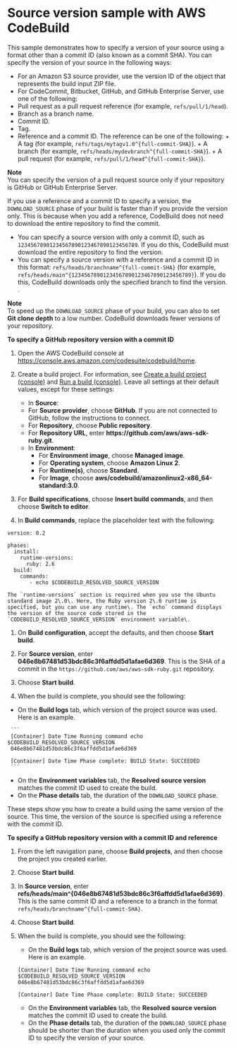# Source version sample with AWS CodeBuild<a name="sample-source-version"></a>

 This sample demonstrates how to specify a version of your source using a format other than a commit ID \(also known as a commit SHA\)\. You can specify the version of your source in the following ways: 
+  For an Amazon S3 source provider, use the version ID of the object that represents the build input ZIP file\. 
+  For CodeCommit, Bitbucket, GitHub, and GitHub Enterprise Server, use one of the following: 
  +  Pull request as a pull request reference \(for example, `refs/pull/1/head`\)\. 
  +  Branch as a branch name\. 
  +  Commit ID\. 
  +  Tag\. 
  +  Reference and a commit ID\. The reference can be one of the following:
    +  A tag \(for example, `refs/tags/mytagv1.0^{full-commit-SHA}`\)\. 
    +  A branch \(for example, `refs/heads/mydevbranch^{full-commit-SHA}`\)\. 
    +  A pull request \(for example, `refs/pull/1/head^{full-commit-SHA}`\)\. 

**Note**  
 You can specify the version of a pull request source only if your repository is GitHub or GitHub Enterprise Server\. 

 If you use a reference and a commit ID to specify a version, the `DOWNLOAD_SOURCE` phase of your build is faster than if you provide the version only\. This is because when you add a reference, CodeBuild does not need to download the entire repository to find the commit\. 
+ You can specify a source version with only a commit ID, such as `12345678901234567890123467890123456789`\. If you do this, CodeBuild must download the entire repository to find the version\.
+ You can specify a source version with a reference and a commit ID in this format: `refs/heads/branchname^{full-commit-SHA}` \(for example, `refs/heads/main^{12345678901234567890123467890123456789}`\)\. If you do this, CodeBuild downloads only the specified branch to find the version\. \.

**Note**  
To speed up the `DOWNLOAD_SOURCE` phase of your build, you can also to set **Git clone depth** to a low number\. CodeBuild downloads fewer versions of your repository\.

**To specify a GitHub repository version with a commit ID**

1. Open the AWS CodeBuild console at [https://console\.aws\.amazon\.com/codesuite/codebuild/home](https://console.aws.amazon.com/codesuite/codebuild/home)\.

1. Create a build project\. For information, see [Create a build project \(console\)](create-project-console.md) and [Run a build \(console\)](run-build-console.md)\. Leave all settings at their default values, except for these settings:
   +  In **Source**: 
     +  For **Source provider**, choose **GitHub**\. If you are not connected to GitHub, follow the instructions to connect\. 
     +  For **Repository**, choose **Public repository**\. 
     +  For **Repository URL**, enter **https://github\.com/aws/aws\-sdk\-ruby\.git**\. 
   + In **Environment**:
     + For **Environment image**, choose **Managed image**\.
     + For **Operating system**, choose **Amazon Linux 2**\.
     + For **Runtime\(s\)**, choose **Standard**\.
     + For **Image**, choose **aws/codebuild/amazonlinux2\-x86\_64\-standard:3\.0**\.

1.  For **Build specifications**, choose **Insert build commands**, and then choose **Switch to editor**\. 

1.  In **Build commands**, replace the placeholder text with the following: 

   ```
   version: 0.2
   
   phases:
     install:
       runtime-versions:
         ruby: 2.6
     build:
       commands:
          - echo $CODEBUILD_RESOLVED_SOURCE_VERSION
   ```

    The `runtime-versions` section is required when you use the Ubuntu standard image 2\.0\. Here, the Ruby version 2\.6 runtime is specified, but you can use any runtime\. The `echo` command displays the version of the source code stored in the `CODEBUILD_RESOLVED_SOURCE_VERSION` environment variable\. 

1.  On **Build configuration**, accept the defaults, and then choose **Start build**\. 

1.  For **Source version**, enter **046e8b67481d53bdc86c3f6affdd5d1afae6d369**\. This is the SHA of a commit in the `https://github.com/aws/aws-sdk-ruby.git` repository\. 

1.  Choose **Start build**\. 

1.  When the build is complete, you should see the following: 
   +  On the **Build logs** tab, which version of the project source was used\. Here is an example\.

     ```
     [Container] Date Time Running command echo $CODEBUILD_RESOLVED_SOURCE_VERSION 
     046e8b67481d53bdc86c3f6affdd5d1afae6d369
      
     [Container] Date Time Phase complete: BUILD State: SUCCEEDED
     ```
   +  On the **Environment variables** tab, the **Resolved source version** matches the commit ID used to create the build\. 
   +  On the **Phase details** tab, the duration of the `DOWNLOAD_SOURCE` phase\. 

 These steps show you how to create a build using the same version of the source\. This time, the version of the source is specified using a reference with the commit ID\. 

**To specify a GitHub repository version with a commit ID and reference**

1.  From the left navigation pane, choose **Build projects**, and then choose the project you created earlier\. 

1.  Choose **Start build**\. 

1.  In **Source version**, enter **refs/heads/main^\{046e8b67481d53bdc86c3f6affdd5d1afae6d369\}**\. This is the same commit ID and a reference to a branch in the format `refs/heads/branchname^{full-commit-SHA}`\. 

1.  Choose **Start build**\. 

1. When the build is complete, you should see the following: 
   +  On the **Build logs** tab, which version of the project source was used\. Here is an example\.

     ```
     [Container] Date Time Running command echo $CODEBUILD_RESOLVED_SOURCE_VERSION 
     046e8b67481d53bdc86c3f6affdd5d1afae6d369
      
     [Container] Date Time Phase complete: BUILD State: SUCCEEDED
     ```
   +  On the **Environment variables** tab, the **Resolved source version** matches the commit ID used to create the build\. 
   +  On the **Phase details** tab, the duration of the `DOWNLOAD_SOURCE` phase should be shorter than the duration when you used only the commit ID to specify the version of your source\.